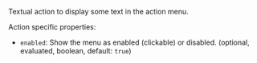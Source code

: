 ﻿Textual action to display some text in the action menu.

Action specific properties:

- `enabled`: Show the menu as enabled (clickable) or disabled. (optional, evaluated, boolean, default: `true`)
